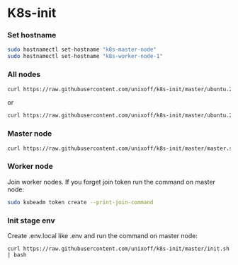 # K8s-init

### Set hostname

```bash
sudo hostnamectl set-hostname "k8s-master-node"
sudo hostnamectl set-hostname "k8s-worker-node-1"
```

### All nodes

```bash
curl https://raw.githubusercontent.com/unixoff/k8s-init/master/ubuntu.22.04.sh | bash
```

or

```bash
curl https://raw.githubusercontent.com/unixoff/k8s-init/master/ubuntu.24.04.sh | bash
```

### Master node

```bash
curl https://raw.githubusercontent.com/unixoff/k8s-init/master/master.sh | bash
```

### Worker node

Join worker nodes.
If you forget join token run the command on master node:

```bash
sudo kubeadm token create --print-join-command
```

### Init stage env

Create .env.local like .env and run the command on master node:

```
curl https://raw.githubusercontent.com/unixoff/k8s-init/master/init.sh | bash
```
